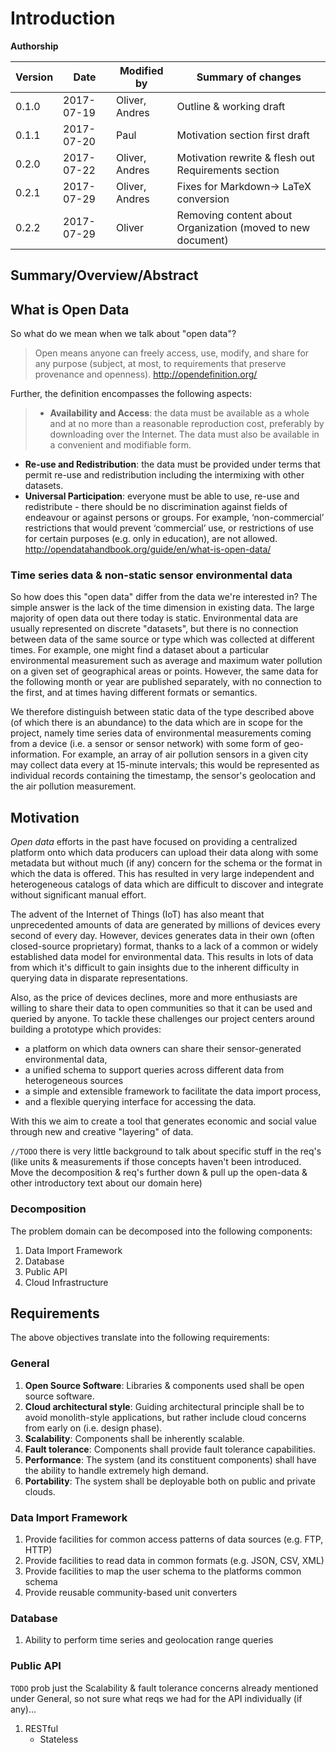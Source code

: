 # Introduction

**Authorship**

|Version|Date|Modified by|Summary of changes|
|-------|----|-----------|------------------|
| 0.1.0 | 2017-07-19 | Oliver, Andres | Outline & working draft |
| 0.1.1 | 2017-07-20 | Paul | Motivation section first draft |
| 0.2.0 | 2017-07-22 | Oliver, Andres | Motivation rewrite & flesh out Requirements section |
| 0.2.1 | 2017-07-29 | Oliver, Andres | Fixes for Markdown-> LaTeX conversion |
| 0.2.2 | 2017-07-29 | Oliver | Removing content about Organization (moved to new document) |


## Summary/Overview/Abstract


## What is Open Data

So what do we mean when we talk about "open data"?

> Open means anyone can freely access, use, modify, and share for any purpose (subject, at most, to requirements that preserve provenance and openness).
http://opendefinition.org/

Further, the definition encompasses the following aspects:

> * **Availability and Access**: the data must be available as a whole and at no more than a reasonable reproduction cost, preferably by downloading over the Internet. The data must also be available in a convenient and modifiable form.
* **Re-use and Redistribution**: the data must be provided under terms that permit re-use and redistribution including the intermixing with other datasets.
* **Universal Participation**: everyone must be able to use, re-use and redistribute - there should be no discrimination against fields of endeavour or against persons or groups. For example, ‘non-commercial’ restrictions that would prevent ‘commercial’ use, or restrictions of use for certain purposes (e.g. only in education), are not allowed.
http://opendatahandbook.org/guide/en/what-is-open-data/


### Time series data & non-static sensor environmental data

So how does this "open data" differ from the data we're interested in? The simple answer is the lack of the time dimension in existing data. The large majority of open data out there today is static. Environmental data are usually represented on discrete "datasets", but there is no connection between data of the same source or type which was collected at different times. For example, one might find a dataset about a particular environmental measurement such as average and maximum water pollution on a given set of geographical areas or points. However, the same data for the following month or year are published separately, with no connection to the first, and at times having different formats or semantics.

We therefore distinguish between static data of the type described above (of which there is an abundance) to the data which are in scope for the project, namely time series data of environmental measurements coming from a device (i.e. a sensor or sensor network) with some form of geo-information. For example, an array of air pollution sensors in a given city may collect data every at 15-minute intervals; this would be represented as individual records containing the timestamp, the sensor's geolocation and the air pollution measurement.


## Motivation

*Open data* efforts in the past have focused on providing a centralized platform onto which data producers can upload their data along with some metadata but without much (if any) concern for the schema or the format in which the data is offered. This has resulted in very large independent and heterogeneous catalogs of data which are difficult to discover and integrate without significant manual effort.

The advent of the Internet of Things (IoT) has also meant that unprecedented amounts of data are generated by millions of devices every second of every day. However, devices generates data in their own (often closed-source proprietary) format, thanks to a lack of a common or widely established data model for environmental data. This results in lots of data from which it's difficult to gain insights due to the inherent difficulty in querying data in disparate representations.

Also, as the price of devices declines, more and more enthusiasts are willing to share their data to open communities so that it can be used and queried by anyone. To tackle these challenges our project centers around building a prototype which provides:

* a platform on which data owners can share their sensor-generated environmental data,
* a unified schema to support queries across different data from heterogeneous sources
* a simple and extensible framework to facilitate the data import process,
* and a flexible querying interface for accessing the data.

With this we aim to create a tool that generates economic and social value through new and creative "layering" of data.

`//TODO` there is very little background to talk about specific stuff in the req's (like units & measurements if those concepts haven't been introduced. Move the decomposition & req's further down & pull up the open-data & other introductory text about our domain here)


### Decomposition

The problem domain can be decomposed into the following components:

1. Data Import Framework
1. Database
1. Public API
1. Cloud Infrastructure


## Requirements

The above objectives translate into the following requirements:


### General

1. **Open Source Software**: Libraries & components used shall be open source software.
1. **Cloud architectural style**: Guiding architectural principle shall be to avoid monolith-style applications, but rather include cloud concerns from early on (i.e. design phase).
1. **Scalability**: Components shall be inherently scalable.
1. **Fault tolerance**: Components shall provide fault tolerance capabilities.
1. **Performance**: The system (and its constituent components) shall have the ability to handle extremely high demand.
1. **Portability**: The system shall be deployable both on public and private clouds.


### Data Import Framework

1. Provide facilities for common access patterns of data sources (e.g. FTP, HTTP)
1. Provide facilities to read data in common formats (e.g. JSON, CSV, XML)
1. Provide facilities to map the user schema to the platforms common schema
1. Provide reusable community-based unit converters


### Database

1. Ability to perform time series and geolocation range queries


### Public API

`TODO` prob just the Scalability & fault tolerance concerns already mentioned under General, so not sure what reqs we had for the API individually (if any)...

1. RESTful
    * Stateless
